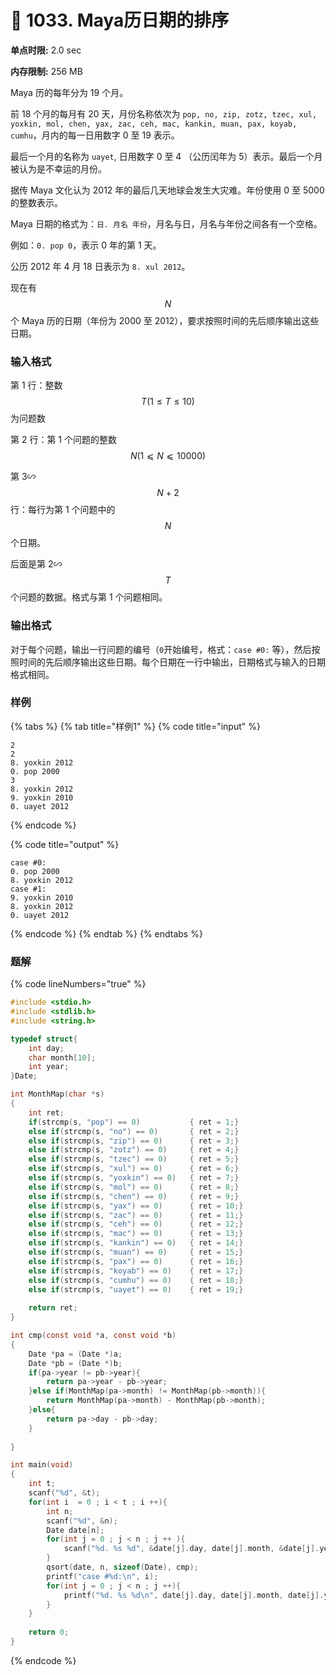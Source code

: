 # 💛 1033. Maya历日期的排序

**单点时限:** 2.0 sec

**内存限制:** 256 MB

Maya 历的每年分为 19 个月。

前 18 个月的每月有 20 天，月份名称依次为 `pop, no, zip, zotz, tzec, xul, yoxkin, mol, chen, yax, zac, ceh, mac, kankin, muan, pax, koyab, cumhu`，月内的每一日用数字 0 至 19 表示。

最后一个月的名称为 `uayet`, 日用数字 0 至 4 （公历闰年为 5）表示。最后一个月被认为是不幸运的月份。

据传 Maya 文化认为 2012 年的最后几天地球会发生大灾难。年份使用 0 至 5000 的整数表示。

Maya 日期的格式为：`日. 月名 年份`，月名与日，月名与年份之间各有一个空格。

例如：`0. pop 0`，表示 0 年的第 1 天。

公历 2012 年 4 月 18 日表示为 `8. xul 2012`。

现在有 $$N$$个 Maya 历的日期（年份为 2000 至 2012），要求按照时间的先后顺序输出这些日期。

### 输入格式

第 1 行：整数$$T (1≤T≤10)$$为问题数

第 2 行：第 1 个问题的整数 $$N(1⩽N⩽10000)$$

第 3∽$$N+2$$ 行：每行为第 1 个问题中的 $$N$$ 个日期。

后面是第 2∽$$T$$ 个问题的数据。格式与第 1 个问题相同。

### 输出格式

对于每个问题，输出一行问题的编号（`0`开始编号，格式：`case #0:` 等），然后按照时间的先后顺序输出这些日期。每个日期在一行中输出，日期格式与输入的日期格式相同。

### 样例

{% tabs %}
{% tab title="样例1" %}
{% code title="input" %}
```
2
2
8. yoxkin 2012
0. pop 2000
3
8. yoxkin 2012
9. yoxkin 2010
0. uayet 2012
```
{% endcode %}

{% code title="output" %}
```
case #0:
0. pop 2000
8. yoxkin 2012
case #1:
9. yoxkin 2010
8. yoxkin 2012
0. uayet 2012
```
{% endcode %}
{% endtab %}
{% endtabs %}

### 题解

{% code lineNumbers="true" %}
```c
#include <stdio.h>
#include <stdlib.h>
#include <string.h>

typedef struct{
	int day;
	char month[10];
	int year;
}Date;

int MonthMap(char *s)
{
	int ret;
	if(strcmp(s, "pop") == 0)			{ ret = 1;}
	else if(strcmp(s, "no") == 0)		{ ret = 2;}
	else if(strcmp(s, "zip") == 0)		{ ret = 3;}
	else if(strcmp(s, "zotz") == 0)		{ ret = 4;}
	else if(strcmp(s, "tzec") == 0)		{ ret = 5;}
	else if(strcmp(s, "xul") == 0)		{ ret = 6;}
	else if(strcmp(s, "yoxkin") == 0)	{ ret = 7;}
	else if(strcmp(s, "mol") == 0)		{ ret = 8;}
	else if(strcmp(s, "chen") == 0)		{ ret = 9;}
	else if(strcmp(s, "yax") == 0)		{ ret = 10;}
	else if(strcmp(s, "zac") == 0)		{ ret = 11;}
	else if(strcmp(s, "ceh") == 0)		{ ret = 12;}
	else if(strcmp(s, "mac") == 0)		{ ret = 13;}
	else if(strcmp(s, "kankin") == 0)	{ ret = 14;}
	else if(strcmp(s, "muan") == 0)		{ ret = 15;}
	else if(strcmp(s, "pax") == 0)		{ ret = 16;}
	else if(strcmp(s, "koyab") == 0)	{ ret = 17;}
	else if(strcmp(s, "cumhu") == 0)	{ ret = 18;}
	else if(strcmp(s, "uayet") == 0)	{ ret = 19;}
	
	return ret;
}

int cmp(const void *a, const void *b)
{
	Date *pa = (Date *)a;
	Date *pb = (Date *)b;
	if(pa->year != pb->year){
		return pa->year - pb->year;
	}else if(MonthMap(pa->month) != MonthMap(pb->month)){
		return MonthMap(pa->month) - MonthMap(pb->month);
	}else{
		return pa->day - pb->day;
	}
	
}

int main(void)
{
	int t;
	scanf("%d", &t);
	for(int i  = 0 ; i < t ; i ++){
		int n;
		scanf("%d", &n);
		Date date[n];
		for(int j = 0 ; j < n ; j ++ ){
			scanf("%d. %s %d", &date[j].day, date[j].month, &date[j].year);
		}
		qsort(date, n, sizeof(Date), cmp);
		printf("case #%d:\n", i);
		for(int j = 0 ; j < n ; j ++){
			printf("%d. %s %d\n", date[j].day, date[j].month, date[j].year);
		}
	}
	
	return 0;
}

```
{% endcode %}
